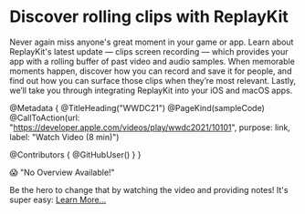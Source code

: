 # Discover rolling clips with ReplayKit

Never again miss anyone's great moment in your game or app. Learn about ReplayKit's latest update — clips screen recording — which provides your app with a rolling buffer of past video and audio samples. When memorable moments happen, discover how you can record and save it for people, and find out how you can surface those clips when they’re most relevant. Lastly, we’ll take you through integrating ReplayKit into your iOS and macOS apps.

@Metadata {
   @TitleHeading("WWDC21")
   @PageKind(sampleCode)
   @CallToAction(url: "https://developer.apple.com/videos/play/wwdc2021/10101", purpose: link, label: "Watch Video (8 min)")

   @Contributors {
      @GitHubUser(<replace this with your GitHub handle>)
   }
}

😱 "No Overview Available!"

Be the hero to change that by watching the video and providing notes! It's super easy:
 [Learn More…](https://wwdcnotes.com/documentation/wwdcnotes/contributing)

